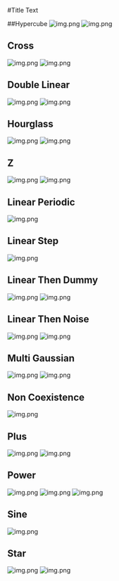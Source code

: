 #Title
Text

##Hypercube
![img.png](distribution_data_generation/images/cube3d.png)
![img.png](distribution_data_generation/images/cube2d.png)


## Cross
![img.png](distribution_data_generation/images/cross3d.png)
![img.png](distribution_data_generation/images/cross2d.png)

## Double Linear

![img.png](distribution_data_generation/images/DL3d.png)
![img.png](distribution_data_generation/images/DL2d.png)

## Hourglass
![img.png](distribution_data_generation/images/hg3d.png)
![img.png](distribution_data_generation/images/hg2d.png)

## Z
![img.png](distribution_data_generation/images/Z3d.png)
![img.png](distribution_data_generation/images/Z2d.png)

## Linear Periodic
![img.png](distribution_data_generation/images/LP2d.png)

## Linear Step
![img.png](distribution_data_generation/images/LS2d.png)

## Linear Then Dummy

![img.png](distribution_data_generation/images/LTD3d.png)
![img.png](distribution_data_generation/images/LTD2d.png)

## Linear Then Noise
![img.png](distribution_data_generation/images/LTN2d.png)
![img.png](distribution_data_generation/images/LTN3d.png)

## Multi Gaussian
![img.png](distribution_data_generation/images/MG3d.png)
![img.png](distribution_data_generation/images/MG2D.png)

## Non Coexistence

![img.png](distribution_data_generation/images/NC2d.png)

## Plus
![img.png](distribution_data_generation/images/p3d.png)
![img.png](distribution_data_generation/images/p2d.png)

## Power
![img.png](distribution_data_generation/images/p2.png)
![img.png](distribution_data_generation/images/p3.png)
![img.png](distribution_data_generation/images/p4.png)

## Sine

![img.png](distribution_data_generation/images/Sine.png)

## Star
![img.png](distribution_data_generation/images/star2d.png)
![img.png](distribution_data_generation/images/star3d.png)

